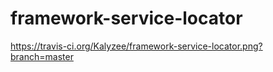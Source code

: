 framework-service-locator
=========================

https://travis-ci.org/Kalyzee/framework-service-locator.png?branch=master
